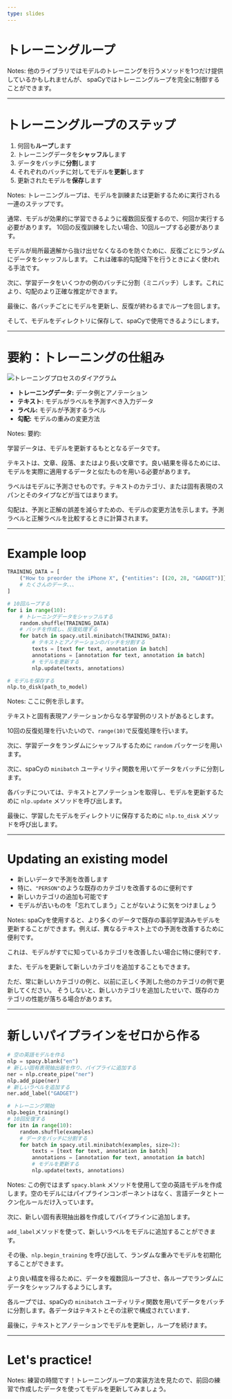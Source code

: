```yaml
---
type: slides
---
```


# トレーニングループ

Notes: 他のライブラリではモデルのトレーニングを行うメソッドを1つだけ提供しているかもしれませんが、 spaCyではトレーニングループを完全に制御することができます。

---

# トレーニングループのステップ

1. 何回も**ループ**します
2. トレーニングデータを**シャッフル**します
3. データをバッチに**分割**します
4. それぞれのバッチに対してモデルを**更新**します
5. 更新されたモデルを**保存**します

Notes: トレーニングループは、モデルを訓練または更新するために実行される一連のステップです。

通常、モデルが効果的に学習できるように複数回反復するので、何回か実行する必要があります。
10回の反復訓練をしたい場合、10回ループする必要があります。

モデルが局所最適解から抜け出せなくなるのを防ぐために、反復ごとにランダムにデータをシャッフルします。
これは確率的勾配降下を行うときによく使われる手法です。

次に、学習データをいくつかの例のバッチに分割（ミニバッチ）します。これにより、勾配のより正確な推定ができます。

最後に、各バッチごとにモデルを更新し、反復が終わるまでループを回します。

そして、モデルをディレクトリに保存して、spaCyで使用できるようにします。

---

# 要約：トレーニングの仕組み

<img src="/training.png" alt="トレーニングプロセスのダイアグラム" />

- **トレーニングデータ:** データ例とアノテーション
- **テキスト:** モデルがラベルを予測すべき入力データ
- **ラベル:** モデルが予測するラベル
- **勾配:** モデルの重みの変更方法

Notes: 要約:

学習データは、モデルを更新するもととなるデータです。

テキストは、文章、段落、またはより長い文章です。良い結果を得るためには、モデルを実際に適用するデータと似たものを用いる必要があります。

ラベルはモデルに予測させものです。テキストのカテゴリ、または固有表現のスパンとそのタイプなどが当てはまります。

勾配は、予測と正解の誤差を減らすための、モデルの変更方法を示します。予測ラベルと正解ラベルを比較するときに計算されます。

---

# Example loop

```python
TRAINING_DATA = [
    ("How to preorder the iPhone X", {"entities": [(20, 28, "GADGET")]})
    # たくさんのデータ、、、
]
```

```python
# 10回ループする
for i in range(10):
    # トレーニングデータをシャッフルする
    random.shuffle(TRAINING_DATA)
    # バッチを作成し、反復処理する
    for batch in spacy.util.minibatch(TRAINING_DATA):
        # テキストとアノテーションのバッチを分割する
        texts = [text for text, annotation in batch]
        annotations = [annotation for text, annotation in batch]
        # モデルを更新する
        nlp.update(texts, annotations)

# モデルを保存する
nlp.to_disk(path_to_model)
```

Notes: ここに例を示します。

テキストと固有表現アノテーションからなる学習例のリストがあるとします。

10回の反復処理を行いたいので、`range(10)`で反復処理を行います。

次に、学習データをランダムにシャッフルするために `random` パッケージを用います。

次に、spaCyの `minibatch` ユーティリティ関数を用いてデータをバッチに分割します。

各バッチについては、テキストとアノテーションを取得し、モデルを更新するために `nlp.update` メソッドを呼び出します。

最後に、学習したモデルをディレクトリに保存するために `nlp.to_disk` メソッドを呼び出します。

---

# Updating an existing model

- 新しいデータで予測を改善します
- 特に、`"PERSON"`のような既存のカテゴリを改善するのに便利です
- 新しいカテゴリの追加も可能です
- モデルが古いものを「忘れてしまう」ことがないように気をつけましょう

Notes: spaCyを使用すると、より多くのデータで既存の事前学習済みモデルを更新することができます。例えば、異なるテキスト上での予測を改善するために便利です。

これは、モデルがすでに知っているカテゴリを改善したい場合に特に便利です．

また、モデルを更新して新しいカテゴリを追加することもできます。

ただ、常に新しいカテゴリの例と、以前に正しく予測した他のカテゴリの例で更新してください。
そうしないと、新しいカテゴリを追加したせいで、既存のカテゴリの性能が落ちる場合があります。

---

# 新しいパイプラインをゼロから作る

```python
# 空の英語モデルを作る
nlp = spacy.blank("en")
# 新しい固有表現抽出器を作り、パイプライに追加する
ner = nlp.create_pipe("ner")
nlp.add_pipe(ner)
# 新しいラベルを追加する
ner.add_label("GADGET")

# トレーニング開始
nlp.begin_training()
# 10回反復する
for itn in range(10):
    random.shuffle(examples)
    # データをバッチに分割する
    for batch in spacy.util.minibatch(examples, size=2):
        texts = [text for text, annotation in batch]
        annotations = [annotation for text, annotation in batch]
        # モデルを更新する
        nlp.update(texts, annotations)
```

Notes: この例ではまず `spacy.blank` メソッドを使用して空の英語モデルを作成します。空のモデルにはパイプラインコンポーネントはなく、言語データとトークン化ルールだけ入っています。

次に、新しい固有表現抽出器を作成してパイプラインに追加します。

`add_label`メソッドを使って、新しいラベルをモデルに追加することができます。

その後、`nlp.begin_training` を呼び出して、ランダムな重みでモデルを初期化することができます。

より良い精度を得るために、データを複数回ループさせ、各ループでランダムにデータをシャッフルするようにします。

各ループでは、spaCyの `minibatch` ユーティリティ関数を用いてデータをバッチに分割します。各データはテキストとその注釈で構成されています．

最後に，テキストとアノテーションでモデルを更新し，ループを続けます。

---

# Let's practice!

Notes: 練習の時間です！トレーニングループの実装方法を見たので、前回の練習で作成したデータを使ってモデルを更新してみましょう。
